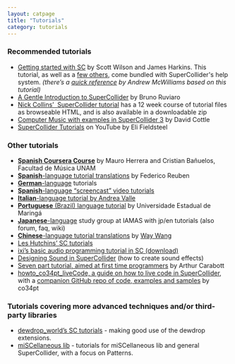 ```yaml
---
layout: catpage
title: "Tutorials"
category: tutorials
---
```


### Recommended tutorials

<ul>
<li><a href="http://doc.sccode.org/Tutorials/Getting-Started/00-Getting-Started-With-SC.html">Getting started with SC</a> by Scott Wilson and James Harkins. This tutorial, as well as a <a href="http://doc.sccode.org/Browse.html#Tutorials">few others</a>, come bundled with SuperCollider's help system. <em>(there’s a <a href="http://jahya.net/blog/?2012-06-quickref-for-supercollider">quick reference</a> by Andrew McWilliams based on this tutorial)</em></li>
<li><a href="https://ccrma.stanford.edu/~ruviaro/texts/A_Gentle_Introduction_To_SuperCollider.pdf">A Gentle Introduction to SuperCollider</a> by Bruno Ruviaro</li>
<li><a href="http://composerprogrammer.com/teaching/supercollider/sctutorial/tutorial.html">Nick Collins’ &nbsp;SuperCollider tutorial</a> has a 12 week course of tutorial files as browseable HTML, and is also available in a downloadable zip</li>
<li><a href="http://rhoadley.net/courses/tech_resources/supercollider/tutorials/cottle/CMSC7105.pdf">Computer Music with examples in SuperCollider 3</a> by David Cottle</li>
<li><a href="https://www.youtube.com/playlist?list=PLPYzvS8A_rTaNDweXe6PX4CXSGq4iEWYC">SuperCollider Tutorials</a> on YouTube by Eli Fieldsteel</li>
</ul>

### Other tutorials

<ul>
<li><strong><a href="https://www.coursera.org/learn/composicion-algoritmica-supercollider/">Spanish Coursera Course</a></strong> by Mauro Herrera and Cristian Bañuelos, Facultad de Música UNAM</li>
<li><strong><a href="http://www.oscilador.org/descargas/supercollider/">Spanish</a></strong><a href="http://www.oscilador.org/descargas/supercollider/">-language tutorial translations</a> by Federico Reuben</li>
<li><a href="http://gonzo.uni-weimar.de/~haru8822/supercollider/"><strong>German</strong>-language</a> tutorials</li>
<li><strong><a href="http://www.simonblackmore.net/notes/doku.php?id=supercollider_screencasts">Spanish</a></strong><a href="http://www.simonblackmore.net/notes/doku.php?id=supercollider_screencasts">-language “screencast” video tutorials</a></li>
<li><a href="http://www.cirma.unito.it/andrea/sc.html"><strong>Italian</strong>-language tutorial by Andrea Valle</a></li>
<li><a href="http://www.dmu.uem.br/lappso/manual/index.php/Tutorial_SuperCollider"><strong>Portuguese</strong> (Brazil) language tutorial</a> by Universidade Estadual de Maringá</li>
<li><a href="http://supercollider.jp/modules/bwiki/index.php?SC%20study%20group%20%40%20iamas"><strong>Japanese</strong>-language</a> study group at IAMAS with jp/en tutorials&nbsp;(also forum, faq, wiki)</li>
<li><a href="http://learn.travelchinawith.me"><strong>Chinese</strong>-language tutorial translations</a> by <a href="http://about.me/ww1way">Way Wang</a></li>
<li><a href="http://www.berkeleynoise.com/celesteh/podcast/?page_id=65">Les Hutchins’ SC tutorials</a></li>
<li><a href="http://www.ixi-audio.net/content/download/tutorials/supercollider_tutorial.tar">ixi’s basic audio programming tutorial in SC (download)</a></li>
<li><a href="http://en.wikibooks.org/wiki/Designing_Sound_in_SuperCollider">Designing Sound in SuperCollider</a> (how to create sound effects)</li>
<li><a href="https://github.com/acarabott/roundhouse-synth-design-course-2014">Seven part tutorial, aimed at first time programmers</a> by Arthur Carabott</li>
<li><a href="https://theseanco.github.io/howto_co34pt_liveCode/">howto_co34pt_liveCode, a guide on how to live code in SuperCollider</a>, with a <a href="https://github.com/theseanco/howto_co34pt_liveCode">companion GitHub repo of code, examples and samples</a> by co34pt</li>
</ul>

### Tutorials covering more advanced techniques and/or third-party libraries

<ul>
<li><a href="http://www.dewdrop-world.net/sc3/tutorials/index.php">dewdrop_world’s SC tutorials</a> - making good use of the dewdrop extensions.</li>
<li><a href="http://daniel-mayer.at/software_en.htm">miSCellaneous lib</a> - tutorials for miSCellaneous lib and general SuperCollider, with a focus on Patterns.</li>
</ul>
